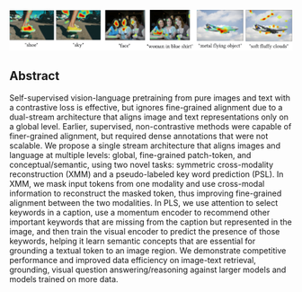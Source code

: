 ![examples of fine grained alignment](./simla-teaser.PNG)
## Abstract
Self-supervised vision-language pretraining from pure images and text with a contrastive loss is effective, but ignores fine-grained alignment due to a dual-stream architecture that aligns image and text representations only on a global level.
Earlier, supervised, non-contrastive methods were capable of finer-grained alignment, but required dense annotations that were not scalable. 
We propose a single stream architecture that aligns images and language at multiple levels: global, fine-grained patch-token, and conceptual/semantic, using two novel tasks: symmetric cross-modality reconstruction (XMM) and a pseudo-labeled key word prediction (PSL). In XMM, we mask input tokens from one modality and use cross-modal information to reconstruct the masked token, thus improving fine-grained alignment between the two modalities. In PLS, we use attention to select keywords in a caption, use a momentum encoder to recommend other important keywords that are missing from the caption but represented in the image, and then train the visual encoder to predict the presence of those keywords, helping it learn semantic concepts that are essential for grounding a textual token to an image region. 
We demonstrate competitive performance and improved data efficiency on image-text retrieval, grounding, visual question answering/reasoning against larger models and models trained on more data.